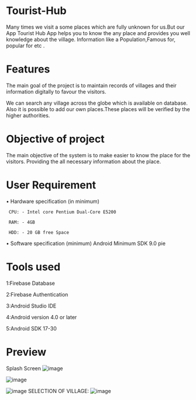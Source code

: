 # Tourist-Hub
Many times we visit a some places which are fully unknown for us.But our App Tourist Hub App helps you to know the any place and provides you well knowledge about the village. Information like a Population,Famous for, popular for etc .

# Features
The main goal of the project is to maintain records of villages and their information digitally to  favour the visitors.

We can search any village across the globe which is available on database.
Also it is possible to add our own places.These places will be verified by the higher authorities.


# Objective of project 
The main objective of the system is to make easier to know the place for the visitors.
Providing the all necessary information about the place.

# User Requirement 
•	Hardware specification (in minimum) 

     CPU: - Intel core Pentium Dual-Core E5200  
     
     RAM: - 4GB 
     
     HDD: - 20 GB free Space 
     
•	Software specification (minimum)   Android Minimum SDK 9.0 pie

# Tools used
1:Firebase Database

2:Firebase Authentication

3:Android Studio IDE

4:Android version 4.0 or later

5:Android SDK 17-30

# Preview 
Splash Screen 
![image](https://user-images.githubusercontent.com/85946153/154215076-ecb2bb57-f1c6-4645-bb75-bf4f0baef3d0.png)

![image](https://user-images.githubusercontent.com/85946153/154215791-d5eb3a85-bddc-41f1-910f-2a1129242643.png)

![image](https://user-images.githubusercontent.com/85946153/154215951-8c99e18b-5740-4328-b3cc-92f117bd0f4b.png)
SELECTION OF VILLAGE:
 ![image](https://user-images.githubusercontent.com/85946153/154215969-b82f8fa0-56c2-4abf-918d-f88f2979372d.png)



